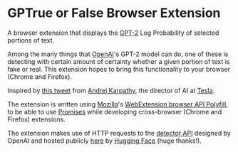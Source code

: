 # GPTrue or False Browser Extension

A browser extension that displays the [GPT-2](https://openai.com/blog/better-language-models/) Log Probability of selected portions of text.

Among the many things that [OpenAI](https://openai.com/)'s GPT-2 model can do, one of these is detecting with certain amount of certainty whether a given portion of text is fake or real. This extension hopes to bring this functionality to your browser (Chrome and Firefox).

Inspired by [this tweet](https://twitter.com/karpathy/status/1192169928079503360?s=20) from [Andrej Karpathy](https://cs.stanford.edu/~karpathy/), the director of AI at [Tesla](https://www.tesla.com/).

The extension is written using [Mozilla](https://www.mozilla.org/en-US/)'s [WebExtension browser API Polyfill](https://github.com/mozilla/webextension-polyfill), to be able to use [Promises](https://developer.mozilla.org/en-US/docs/Web/JavaScript/Reference/Global_Objects/Promise) while developing cross-browser (Chrome and Firefox) extensions.

The extension makes use of HTTP requests to the [detector API](https://github.com/openai/gpt-2-output-dataset/tree/master/detector) designed by OpenAI and hosted publicly [here](https://huggingface.co/openai-detector/) by [Hugging Face](https://huggingface.co/) (huge thanks!).
